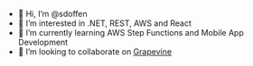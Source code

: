 - 👋 Hi, I’m @sdoffen
- 👀 I’m interested in .NET, REST, AWS and React
- 🌱 I’m currently learning AWS Step Functions and Mobile App Development
- 💞️ I’m looking to collaborate on [Grapevine](https://github.com/scottoffen/grapevine)

<!---
sdoffen-t9/sdoffen-t9 is a ✨ special ✨ repository because its `README.md` (this file) appears on your GitHub profile.
You can click the Preview link to take a look at your changes.
--->
